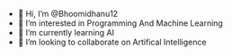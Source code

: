 - 👋 Hi, I’m @Bhoomidhanu12
- 👀 I’m interested in Programming And Machine Learning
- 🌱 I’m currently learning AI
- 💞️ I’m looking to collaborate on Artifical Intelligence


<!---
Bhoomidhanu12/Bhoomidhanu12 is a ✨ special ✨ repository because its `README.md` (this file) appears on your GitHub profile.
You can click the Preview link to take a look at your changes.
--->
